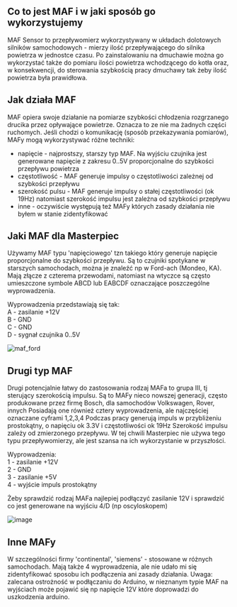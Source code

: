 

## Co to jest MAF i w jaki sposób go wykorzystujemy
MAF Sensor to przepływomierz wykorzystywany w układach dolotowych silników samochodowych - mierzy ilość przepływającego do silnika powietrza w jednostce czasu.
Po zainstalowaniu na dmuchawie można go wykorzystać także do pomiaru ilości powietrza wchodzącego do kotła oraz, w konsekwencji, do sterowania szybkością pracy dmuchawy tak żeby ilość powietrza była prawidłowa.

## Jak działa MAF
MAF opiera swoje działanie na pomiarze szybkości chłodzenia rozgrzanego drucika przez opływające powietrze. Oznacza to ze nie ma żadnych części ruchomych.
Jeśli chodzi o komunikację (sposób przekazywania pomiarów), MAFy mogą wykorzystywać różne techniki:
* napięcie - najprostszy, starszy typ MAF. Na wyjściu czujnika jest generowane napięcie z zakresu 0..5V proporcjonalne do szybkości przepływu powietrza
* częstotliwość - MAF generuje impulsy o częstotliwości zależnej od szybkości przepływu
* szerokość pulsu - MAF generuje impulsy o stałej częstotliwości (ok 19Hz) natomiast szerokość impulsu jest zależna od szybkości przepływu
* inne - oczywiście występują też MAFy których zasady działania nie byłem w stanie zidentyfikować

## Jaki MAF dla Masterpiec
Używamy MAF typu 'napięciowego' tzn takiego który generuje napięcie proporcjonalne do szybkości przepływu. Są to czujniki spotykane w starszych samochodach, można je znaleźć np w Ford-ach (Mondeo, KA). Mają złącze z czterema przewodami, natomiast na wtyczce są często umieszczone symbole ABCD lub EABCDF oznaczające poszczególne wyprowadzenia.

Wyprowadzenia przedstawiają się tak: <br>
A - zasilanie +12V<br>
B - GND<br>
C - GND<br>
D - sygnał czujnika 0..5V<br>

![maf_ford](https://user-images.githubusercontent.com/1706814/174986853-192e27db-4cfa-488d-8cd3-0739687729a8.jpg)

## Drugi typ MAF
Drugi potencjalnie łatwy do zastosowania rodzaj MAFa to grupa III, tj sterujący szerokością impulsu.
Są to MAFy nieco nowszej generacji, często produkowane przez firmę Bosch, dla samochodów Volkswagen, Rover, innych
Posiadają one również cztery wyprowadzenia, ale najczęściej oznaczane cyframi 1,2,3,4
Podczas pracy generują impuls w przybliżeniu prostokątny, o napięciu ok 3.3V i częstotliwości ok 19Hz
Szerokość impulsu zależy od zmierzonego przepływu.
W tej chwili Masterpiec nie używa tego typu przepływomierzy, ale jest szansa na ich wykorzystanie w przyszłości.

Wyprowadzenia: <br>
1 - zasilanie +12V <br>
2 - GND <br>
3 - zasilanie +5V<br>
4 - wyjście impuls prostokątny<br>

Żeby sprawdzić rodzaj MAFa najlepiej podłączyć zasilanie 12V i sprawdzić co jest generowane na wyjściu 4/D (np oscyloskopem)

![image](https://user-images.githubusercontent.com/1706814/174988638-8fe8374d-95a2-4395-8b75-83c608b6189e.png)


## Inne MAFy
W szczególności firmy 'continental', 'siemens' - stosowane w różnych samochodach. Mają także 4 wyprowadzenia, ale nie udało mi się zidentyfikować sposobu ich podłączenia ani zasady działania.
Uwaga: zalecana ostrożność w podłączaniu do Arduino, w nieznanym typie MAF na wyjściach może pojawić się np napięcie 12V które doprowadzi do uszkodzenia arduino.


